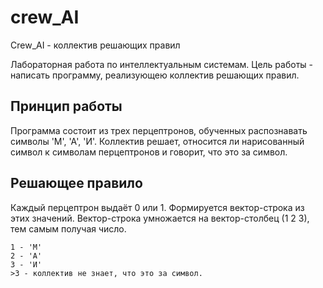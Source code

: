 # crew_AI
Crew_AI - коллектив решающих правил

Лабораторная работа по интеллектуальным системам. 
Цель работы - написать программу, реализующею коллектив решающих правил. 


## Принцип работы 
Программа состоит из трех перцептронов, обученных распознавать символы 'М', 'А', 'И'.
Коллектив решает, относится ли нарисованный символ к символам перцептронов и говорит, что это за символ. 

## Решающее правило
Каждый перцептрон выдаёт 0 или 1. Формируется вектор-строка из этих значений. Вектор-строка умножается 
на вектор-столбец (1 2 3), тем самым получая число. 
````````
1 - 'М'
2 - 'А'
3 - 'И'
>3 - коллектив не знает, что это за символ.
`````````

